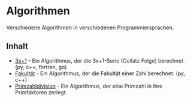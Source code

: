 # Algorithmen

Verschiedene Algorithmen in verschiedenen Programmiersprachen.

## Inhalt

- [3x+1](./3x+1/README.md) - Ein Algorithmus, der die 3x+1-Serie (Collatz Folge) berechnet. (py, c++, fortran, go)
- [Fakultät](./Fakultät/README.md) - Ein Algorithmus, der die Fakultät einer Zahl berechnet. (py, c++)
- [Primzahldivision](./Primzahldivision/README.md) - Ein Algorithmus, der eine Primzahl in ihre Primfaktoren zerlegt.